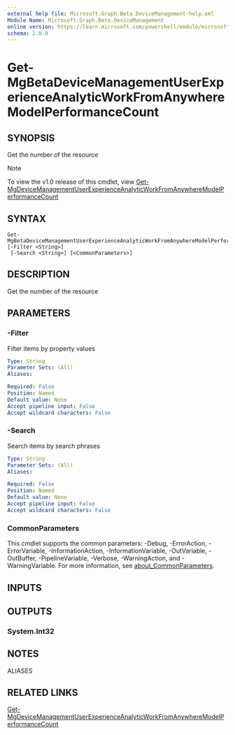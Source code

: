 ```yaml
---
external help file: Microsoft.Graph.Beta.DeviceManagement-help.xml
Module Name: Microsoft.Graph.Beta.DeviceManagement
online version: https://learn.microsoft.com/powershell/module/microsoft.graph.beta.devicemanagement/get-mgbetadevicemanagementuserexperienceanalyticworkfromanywheremodelperformancecount
schema: 2.0.0
---
```


# Get-MgBetaDeviceManagementUserExperienceAnalyticWorkFromAnywhereModelPerformanceCount

## SYNOPSIS
Get the number of the resource

> [!NOTE]
> To view the v1.0 release of this cmdlet, view [Get-MgDeviceManagementUserExperienceAnalyticWorkFromAnywhereModelPerformanceCount](/powershell/module/Microsoft.Graph.DeviceManagement/Get-MgDeviceManagementUserExperienceAnalyticWorkFromAnywhereModelPerformanceCount?view=graph-powershell-v1.0)

## SYNTAX

```
Get-MgBetaDeviceManagementUserExperienceAnalyticWorkFromAnywhereModelPerformanceCount [-Filter <String>]
 [-Search <String>] [<CommonParameters>]
```

## DESCRIPTION
Get the number of the resource

## PARAMETERS

### -Filter
Filter items by property values

```yaml
Type: String
Parameter Sets: (All)
Aliases:

Required: False
Position: Named
Default value: None
Accept pipeline input: False
Accept wildcard characters: False
```

### -Search
Search items by search phrases

```yaml
Type: String
Parameter Sets: (All)
Aliases:

Required: False
Position: Named
Default value: None
Accept pipeline input: False
Accept wildcard characters: False
```

### CommonParameters
This cmdlet supports the common parameters: -Debug, -ErrorAction, -ErrorVariable, -InformationAction, -InformationVariable, -OutVariable, -OutBuffer, -PipelineVariable, -Verbose, -WarningAction, and -WarningVariable. For more information, see [about_CommonParameters](http://go.microsoft.com/fwlink/?LinkID=113216).

## INPUTS

## OUTPUTS

### System.Int32
## NOTES

ALIASES

## RELATED LINKS
[Get-MgDeviceManagementUserExperienceAnalyticWorkFromAnywhereModelPerformanceCount](/powershell/module/Microsoft.Graph.DeviceManagement/Get-MgDeviceManagementUserExperienceAnalyticWorkFromAnywhereModelPerformanceCount?view=graph-powershell-v1.0)

